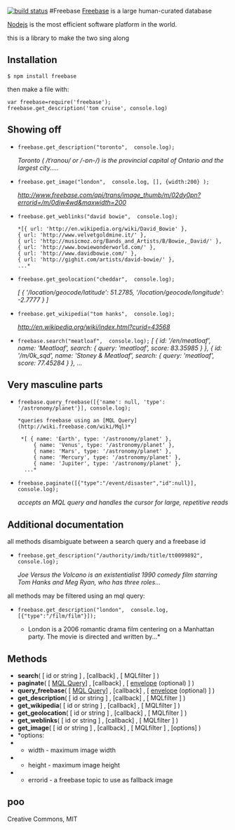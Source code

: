[![build status](https://secure.travis-ci.org/spencermountain/Freebase-nodejs.png)](http://travis-ci.org/spencermountain/Freebase-nodejs)
#Freebase
[Freebase](http://freebase.com/) is a large human-curated database

[Nodejs](http://nodejs.org/) is the most efficient software platform in the world.

this is a library to make the two sing along 


## Installation

    $ npm install freebase

then make a file with:

   `var freebase=require('freebase');`  
   `freebase.get_description('tom cruise', console.log)`

## Showing off

* `freebase.get_description("toronto",  console.log);`
   
     *Toronto ( /tˈrɑnoʊ/ or /-ɒn-/) is the provincial capital of Ontario and the largest city.....*


* `freebase.get_image("london",  console.log, [], {width:200} );`
    
     *http://www.freebase.com/api/trans/image_thumb/m/02dy0pn?errorid=/m/0djw4wd&maxwidth=200*

* `freebase.get_weblinks("david bowie",  console.log);`

      *[{ url: 'http://en.wikipedia.org/wiki/David_Bowie' },  
      { url: 'http://www.velvetgoldmine.it/' },  
      { url: 'http://musicmoz.org/Bands_and_Artists/B/Bowie,_David/' },  
      { url: 'http://www.bowiewonderworld.com/' },  
      { url: 'http://www.davidbowie.com/' },  
      { url: 'http://gighit.com/artists/david-bowie/' },   
      ...*

* `freebase.get_geolocation("cheddar",  console.log);`

    *[ { '/location/geocode/latitude': 51.2785,
        '/location/geocode/longitude': -2.7777 } ]*
            

* `freebase.get_wikipedia("tom hanks",  console.log);`

    *http://en.wikipedia.org/wiki/index.html?curid=43568*
    

* `freebase.search("meatloaf",  console.log);`
    *[ { id: '/en/meatloaf',
    name: 'Meatloaf',
    search: { query: 'meatloaf', score: 83.35985 } },
  { id: '/m/0k_sqd',
    name: 'Stoney &amp; Meatloaf',
    search: { query: 'meatloaf', score: 77.45284 } },
    ...*
 
## Very masculine parts

* `freebase.query_freebase([{'name': null, 'type': '/astronomy/planet'}], console.log);`

      *queries freebase using an [MQL Query](http://wiki.freebase.com/wiki/Mql)*
      
       *[ { name: 'Earth', type: '/astronomy/planet' },  
           { name: 'Venus', type: '/astronomy/planet' },  
           { name: 'Mars', type: '/astronomy/planet' },  
           { name: 'Mercury', type: '/astronomy/planet' },  
           { name: 'Jupiter', type: '/astronomy/planet' },  
        ...*

* `freebase.paginate([{"type":"/event/disaster","id":null}], console.log);`
    
    *accepts an MQL query and handles the cursor for large, repetitive reads*


## Additional documentation

all methods disambiguate between a search query and a freebase id

* `freebase.get_description("/authority/imdb/title/tt0099892",  console.log);`

    *Joe Versus the Volcano is an existentialist 1990 comedy film starring Tom Hanks and Meg Ryan, who has three roles...*

all methods may be filtered using an mql query:

* `freebase.get_description("london",  console.log, [{"type":"/film/film"}]);`

     * London is a 2006 romantic drama film centering on a Manhattan party. The movie is directed and written by...*

## Methods

* **search**( [ id or string ] , [callback] , [ MQLfilter ]  ) 
* **paginate**( [ [MQL Query](http://wiki.freebase.com/wiki/Mql)] , [callback] , [ [envelope](http://wiki.freebase.com/wiki/MQL_Manual/mqlread#Envelope_Parameters) (optional) ]  ) 
* **query_freebase**( [ [MQL Query](http://wiki.freebase.com/wiki/Mql)] , [callback] , [ [envelope](http://wiki.freebase.com/wiki/MQL_Manual/mqlread#Envelope_Parameters) (optional) ]  ) 
* **get_description**( [ id or string ] , [callback] , [ MQLfilter ]  ) 
* **get_wikipedia**( [ id or string ] , [callback] , [ MQLfilter ]  ) 
* **get_geolocation**( [ id or string ] , [callback] , [ MQLfilter ]  ) 
* **get_weblinks**( [ id or string ] , [callback] , [ MQLfilter ]  ) 
* **get_image**( [ id or string ] , [callback] , [ MQLfilter ] , [options] ) 
*    *options:
*    * width - maximum image width
*    * height - maximum image height
*    * errorid - a freebase topic to use as fallback image
  
## poo  
Creative Commons, MIT  
